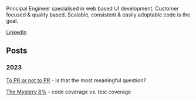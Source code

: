 Principal Engineer specialised in web based UI development. Customer focused & quality based. Scalable, consistent & easily adoptable code is the goal.

[LinkedIn](https://www.linkedin.com/in/ian-huet-bbb2aa4/)

## Posts

### 2023

[To PR or not to PR](https://journal.huet.info/to_pr_or_not_to_pr) - is that the most meaningful question?

[The Mystery 8%](https://journal.huet.info/mystery_8_percent) - code coverage vs. test coverage
